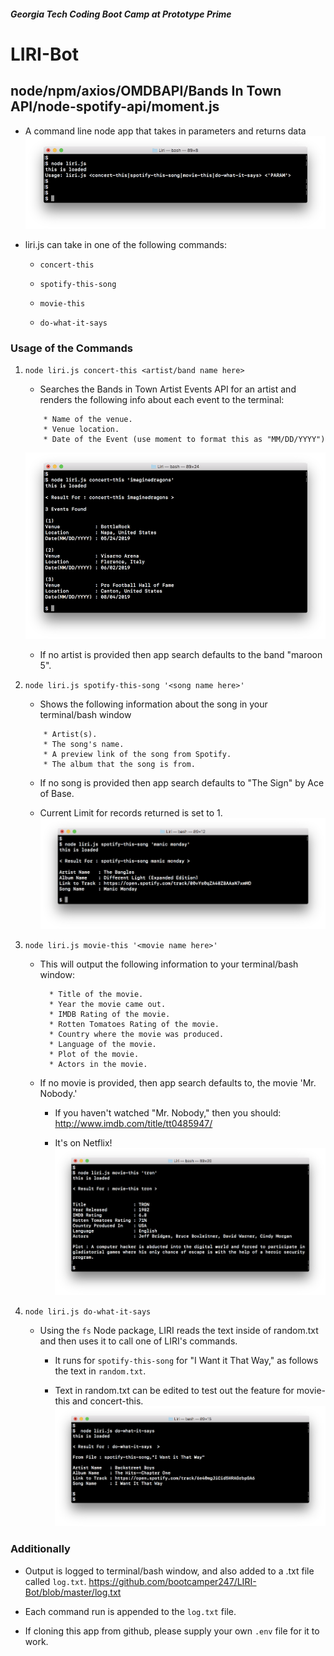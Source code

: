 
##### Georgia Tech Coding Boot Camp at Prototype Prime

# LIRI-Bot
## node/npm/axios/OMDBAPI/Bands In Town API/node-spotify-api/moment.js

- A command line node app that takes in parameters and returns data
![Image of concert-this](https://github.com/bootcamper247/LIRI-Bot/blob/master/images/useage.png)

- liri.js can take in one of the following commands:

   * `concert-this`

   * `spotify-this-song`

   * `movie-this`

   * `do-what-it-says`

### Usage of the Commands

1. `node liri.js concert-this <artist/band name here>`

   * Searches the Bands in Town Artist Events API for an artist and renders the following info about each event to the terminal:
   
   ```
       * Name of the venue.
       * Venue location.
       * Date of the Event (use moment to format this as "MM/DD/YYYY")
   ```
     
   ![Image of concert-this](https://github.com/bootcamper247/LIRI-Bot/blob/master/images/concert.png)
     
   * If no artist is provided then app search defaults to the band "maroon 5".
 

2. `node liri.js spotify-this-song '<song name here>'`

   * Shows the following information about the song in your terminal/bash window
   
   ```
       * Artist(s).
       * The song's name.
       * A preview link of the song from Spotify.
       * The album that the song is from.
   ```

   * If no song is provided then app search defaults to "The Sign" by Ace of Base.
   
   * Current Limit for records returned is set to 1.
   ![Image of concert-this](https://github.com/bootcamper247/LIRI-Bot/blob/master/images/spotify.png)

3. `node liri.js movie-this '<movie name here>'`

   * This will output the following information to your terminal/bash window:

     ```
       * Title of the movie.
       * Year the movie came out.
       * IMDB Rating of the movie.
       * Rotten Tomatoes Rating of the movie.
       * Country where the movie was produced.
       * Language of the movie.
       * Plot of the movie.
       * Actors in the movie.
     ```

   * If no movie is provided, then app search defaults to, the movie 'Mr. Nobody.'

     * If you haven't watched "Mr. Nobody," then you should: <http://www.imdb.com/title/tt0485947/>

     * It's on Netflix!
   ![Image of concert-this](https://github.com/bootcamper247/LIRI-Bot/blob/master/images/movie.png)

4. `node liri.js do-what-it-says`

   * Using the `fs` Node package, LIRI reads the text inside of random.txt and then uses it to call one of LIRI's commands.

     * It runs for `spotify-this-song` for "I Want it That Way," as follows the text in `random.txt`.

     * Text in random.txt can be edited to test out the feature for movie-this and concert-this.
   ![Image of concert-this](https://github.com/bootcamper247/LIRI-Bot/blob/master/images/dothis.png)

### Additionally

* Output is logged to terminal/bash window, and also added to a .txt file called `log.txt`.
 <https://github.com/bootcamper247/LIRI-Bot/blob/master/log.txt>

* Each command run is appended to the `log.txt` file. 

* If cloning this app from github, please supply your own `.env` file for it to work.





